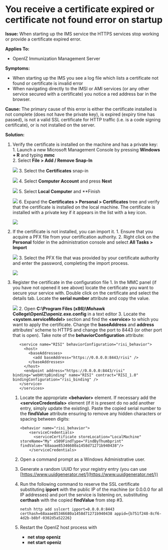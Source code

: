 # You receive a certificate expired or certificate not found error on startup

**Issue:** When starting up the IMS service the HTTPS services stop working or provide a certificate expired error.

**Applies To:**

* OpenIZ Immunization Management Server

**Symptoms:**

* When starting up the IMS you see a log file which lists a certificate not found or certificate is invalid error
* When navigating directly to the IMSI or AMI services (or any other service secured with a certificate) you notice a red address bar in the browser.

**Cause:** The primary cause of this error is either the certificate installed is not complete (does not have the private key), is expired (expiry time has passed), is not a valid SSL certificate for HTTP traffic (i.e. is a code signing certificate), or is not installed on the server.

**Solution:**

1.  Verify the certificate is installed on the machine and has a private key:\
    1\. Launch a new Microsoft Management Console by pressing **Windows + R** and typing **mmc**\
    2\. Select **File > Add / Remove Snap-In**

    ![](https://raw.githubusercontent.com/santedb/dev-doc/master/.gitbook/assets/kb013-snapin.png) 3. Select the **Certificates** snap-in

    ![](https://raw.githubusercontent.com/santedb/dev-doc/master/.gitbook/assets/kb013-certificatesnap.png) 4. Select **Computer Account** and press **Next**

    ![](https://raw.githubusercontent.com/santedb/dev-doc/master/.gitbook/assets/kb013-computeraccount.png) 5. Select **Local Computer** and \*\*Finish

    ![](https://raw.githubusercontent.com/santedb/dev-doc/master/.gitbook/assets/kb013-finishwizard.png) 6. Expand the **Certificates > Personal > Certificates** tree and verify that the certificate is installed on the local machine. The certificate is installed with a private key if it appears in the list with a key icon.

    ![](https://raw.githubusercontent.com/santedb/dev-doc/master/.gitbook/assets/kb013-verifyinstalledwithkey.png)
2.  If the certificate is not installed, you can import it. 1. Ensure that you acquire a PFX file from your certification authority. 2. Right click on the **Personal** folder in the administration console and select **All Tasks > Import**

    ![](https://raw.githubusercontent.com/santedb/dev-doc/master/.gitbook/assets/kb013-importmenu.png) 3. Select the PFX file that was provided by your certificate authority and enter the password, completing the import process.

    ![](https://raw.githubusercontent.com/santedb/dev-doc/master/.gitbook/assets/kb013-certificatepassword.png)
3.  Register the certificate in the configuration file 1. In the MMC panel (if you have not opened it see above) locate the certificate you want to secure your service with. Double click on the certificate and select the details tab. Locate the **serial number** attribute and copy the value.

    ![](https://raw.githubusercontent.com/santedb/dev-doc/master/.gitbook/assets/kb013-copyserialnumber.png) 2. Open **C:\Program Files (x86)\Mohawk College\OpenIZ\openiz.exe.config** in a text editor 3. Locate the **\<system.serviceModel>** section and find the **\<service>** to which you want to apply the certificate. Change the **baseAddress** and **address** attributes' scheme to HTTPS and change the port to 8443 (or other port that is open). Take note of the **behaviorConfiguration** attribute:

    ```
       <service name="RISI" behaviorConfiguration="risi_behavior">
         <host>
           <baseAddresses>
             <add baseAddress="https://0.0.0.0:8443/risi" />
           </baseAddresses>
         </host>
         <endpoint address="https://0.0.0.0:8443/risi" binding="webHttpBinding" name="RISI" contract="RISI_1.0" bindingConfiguration="risi_binding" />
       </service>
       </services>
    ```

    1.  Locate the appropriate **\<behavior>** element. If necessary add the **\<serviceCredentials>** element (if it is present do no add another entry, simply update the existing). Paste the copied serial number to the **findValue** attribute ensuring to remove any hidden characters or spacing between digits:

        ```
        <behavior name="risi_behavior">
            <serviceCredentials>
              <serviceCertificate storeLocation="LocalMachine" storeName="My" x509FindType="FindByThumbprint" findValue="68aaae85346680a1458d71271b940438"/>
            </serviceCredentials>
        ```
    2. Open a command prompt as a Windows Administrative user.
    3. Generate a random UUID for your registry entry (you can use [https://www.uuidgenerator.net/](https://www.uuidgenerator.net/))
    4.  Run the following command to reserve the SSL certificate substituting **ipport** with the public IP of the machine (or 0.0.0.0 for all IP addresses) and port the service is listening on, substituting **certhash** with the copied **findValue** from step #3.

        ```
        netsh http add sslcert ipport=0.0.0.0:8443 certhash=68aaae85346680a1458d71271b940438 appid={b751f248-8cf6-4d2b-b8bf-0302d5a52226}
        ```
    5. Restart the OpenIZ host process with
       * **net stop openiz**
       * **net start openiz**
